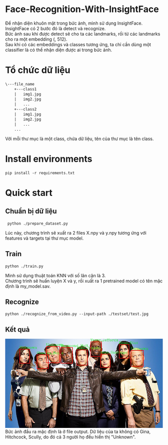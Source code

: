# Face-Recognition-With-InsightFace

Để nhận diện khuôn mặt trong bức ảnh, mình sử dụng InsightFace. InsightFace có 2 bước đó là detect và recognize.<br>
Bức ảnh sau khi được detect sẽ cho ta các landmarks, rồi từ các landmarks cho ra một embedding (, 512).<br>
Sau khi có các embeddings và classes tương ứng, ta chỉ cần dùng một classifier là có thể nhận diện được ai trong bức ảnh.<br>

# Tổ chức dữ liệu

    \---file_name
        +---class1
        |   img1.jpg
        |   img2.jpg
        |   ...
        +---class2
        |   img1.jpg
        |   img2.jpg
        |   ...
        ...
 
 Với mỗi thư mục là một class, chứa dữ liệu, tên của thư mục là tên class.
 
# Install environments
    pip install -r requirements.txt
    
# Quick start

## Chuẩn bị dữ liệu
     python ./prepare_dataset.py

Lúc này, chương trình sẽ xuất ra 2 files X.npy và y.npy tương ứng với features và targets tại thư mục model.

## Train
    python ./train.py
    
Minh sử dụng thuật toán KNN với số lân cận là 3.<br>
Chương trình sẽ huấn luyện X và y, rồi xuất ra 1 pretrained model có tên mặc định là my_model.sav.

## Recognize
    python ./recognize_from_video.py --input-path ./testset/test.jpg

## Kết quả
![alt text](https://github.com/tdbui1209/Face-Recognition-With-InsightFace/blob/main/output/test.jpg)
Bức ảnh đầu ra mặc định là ở file output. Dữ liệu của ta không có Gina, Hitchcock, Scully, do đó cả 3 người họ đều hiển thị "Unknown".
